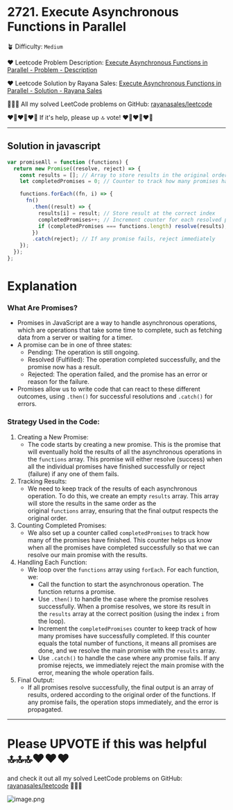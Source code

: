 # 2721. Execute Asynchronous Functions in Parallel

🪴 Difficulty: `Medium`

❤️ Leetcode Problem Description: [Execute Asynchronous Functions in Parallel - Problem - Description](https://leetcode.com/problems/execute-asynchronous-functions-in-parallel/description/)

❤️ Leetcode Solution by Rayana Sales: [Execute Asynchronous Functions in Parallel - Solution - Rayana Sales](https://leetcode.com/problems/execute-asynchronous-functions-in-parallel/solutions/5614491/simple-beginner-friendly-9-lines-solution-several-promises-in-parallel/)

💁🏻‍♀️ All my solved LeetCode problems on GitHub: [rayanasales/leetcode](https://github.com/rayanasales/leetcode)

❤️‍🔥❤️‍🔥❤️‍🔥 If it's help, please up 🔝 vote! ❤️‍🔥❤️‍🔥❤️‍🔥

---

## Solution in javascript

```javascript []
var promiseAll = function (functions) {
  return new Promise((resolve, reject) => {
    const results = []; // Array to store results in the original order
    let completedPromises = 0; // Counter to track how many promises have been resolved

    functions.forEach((fn, i) => {
      fn()
        .then((result) => {
          results[i] = result; // Store result at the correct index
          completedPromises++; // Increment counter for each resolved promise
          if (completedPromises === functions.length) resolve(results); // If all promises are done, resolve with the results array
        })
        .catch(reject); // If any promise fails, reject immediately
    });
  });
};
```

# Explanation

### What Are Promises?

- Promises in JavaScript are a way to handle asynchronous operations, which are operations that take some time to complete, such as fetching data from a server or waiting for a timer.
- A promise can be in one of three states:
  - Pending: The operation is still ongoing.
  - Resolved (Fulfilled): The operation completed successfully, and the promise now has a result.
  - Rejected: The operation failed, and the promise has an error or reason for the failure.
- Promises allow us to write code that can react to these different outcomes, using `.then()` for successful resolutions and `.catch()` for errors.

### Strategy Used in the Code:

1. Creating a New Promise:
   - The code starts by creating a new promise. This is the promise that will eventually hold the results of all the asynchronous operations in the `functions` array. This promise will either resolve (success) when all the individual promises have finished successfully or reject (failure) if any one of them fails.
2. Tracking Results:
   - We need to keep track of the results of each asynchronous operation. To do this, we create an empty `results` array. This array will store the results in the same order as the original `functions` array, ensuring that the final output respects the original order.
3. Counting Completed Promises:
   - We also set up a counter called `completedPromises` to track how many of the promises have finished. This counter helps us know when all the promises have completed successfully so that we can resolve our main promise with the results.
4. Handling Each Function:
   - We loop over the `functions` array using `forEach`. For each function, we:
     - Call the function to start the asynchronous operation. The function returns a promise.
     - Use `.then()` to handle the case where the promise resolves successfully. When a promise resolves, we store its result in the `results` array at the correct position (using the index `i` from the loop).
     - Increment the `completedPromises` counter to keep track of how many promises have successfully completed. If this counter equals the total number of functions, it means all promises are done, and we resolve the main promise with the `results` array.
     - Use `.catch()` to handle the case where any promise fails. If any promise rejects, we immediately reject the main promise with the error, meaning the whole operation fails.
5. Final Output:
   - If all promises resolve successfully, the final output is an array of results, ordered according to the original order of the functions. If any promise fails, the operation stops immediately, and the error is propagated.

---

# Please UPVOTE if this was helpful 🔝🔝🔝❤️❤️❤️

and check it out all my solved LeetCode problems on GitHub: [rayanasales/leetcode](https://github.com/rayanasales/leetcode) 🤙😚🤘

![image.png](https://assets.leetcode.com/users/images/57bce3b1-56e2-4c20-9cdf-b61fef26b93b_1725494158.6252415.png)
